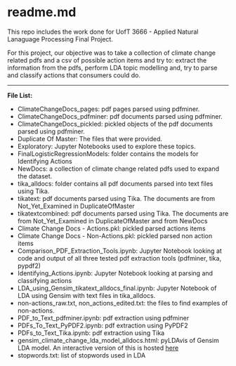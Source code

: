 # readme.md

This repo includes the work done for UofT 3666 - Applied Natural Lanaguage Processing Final Project.

For this project, our objective was to take a collection of climate change related pdfs and a csv of possible action items and try to: extract the information from the pdfs, perform LDA topic modelling and, try to parse and classify actions that consumers could do.

---
**File List:**
* ClimateChangeDocs_pages: pdf pages parsed using pdfminer.
* ClimateChangeDocs_pdfminer: pdf documents parsed using pdfminer.
* ClimateChangeDocs_pickled: pickled objects of the pdf documents parsed using pdfminer.
* Duplicate Of Master: The files that were provided.
* Exploratory: Jupyter Notebooks used to explore these topics.
* FinalLogisticRegressionModels: folder contains the models for Identifying Actions
* NewDocs: a collection of climate change related pdfs used to expand the dataset.
* tika_alldocs: folder contains all pdf documents parsed into text files using Tika.
* tikatext: pdf documents parsed using Tika. The documents are from Not_Yet_Examined in DuplicateOfMaster
* tikatextcombined: pdf documents parsed using Tika. The documents are from Not_Yet_Examined in DuplicateOfMaster and from NewDocs
* Climate Change Docs - Actions.pkl: pickled parsed actions items
* Climate Change Docs - Non-Actions.pkl: pickled parsed non action items
* Comparison_PDF_Extraction_Tools.ipynb: Jupyter Notebook looking at code and output of all three tested pdf extraction tools (pdfminer, tika, pypdf2)
* Identifying_Actions.ipynb: Jupyter Notebook looking at parsing and classifying actions
* LDA_using_Gensim_tikatext_alldocs_final.ipynb: Jupyter Notebook of LDA using Gensim with text files in tika_alldocs.
* non-actions_raw.txt, non_actions_edited.txt: the files to find examples of non-actions.
* PDF_to_Text_pdfminer.ipynb: pdf extraction using pdfminer
* PDFs_To_Text_PyPDF2.ipynb: pdf extraction using PyPDF2
* PDFs_to_Text_Tika.ipynb: pdf extraction using Tika
* gensim_climate_change_lda_model_alldocs.html: pyLDAvis of Gensim LDA model. An interactive version of this is hosted [here](http://rahimjiwa.com/gensim_climate_change_lda_model_tika_alldocs.html) 
* stopwords.txt: list of stopwords used in LDA
